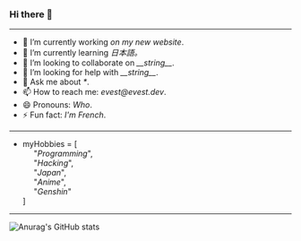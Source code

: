 ### Hi there 👋

---

- 🔭 I’m currently working _on my new website_.
- 🌱 I’m currently learning _日本語。_
- 👯 I’m looking to collaborate on _\_\_string\_\__.
- 🤔 I’m looking for help with _\_\_string\_\__.
- 💬 Ask me about _*_.
- 📫 How to reach me: _evest@evest.dev_.
- 😄 Pronouns: _Who_.
- ⚡ Fun fact: _I'm French_.

---

- myHobbies = [<br />
&nbsp;&nbsp;&nbsp;&nbsp;&nbsp;"_Programming_",<br />
&nbsp;&nbsp;&nbsp;&nbsp;&nbsp;"_Hacking_",<br />
&nbsp;&nbsp;&nbsp;&nbsp;&nbsp;"_Japan_",<br />
&nbsp;&nbsp;&nbsp;&nbsp;&nbsp;"_Anime_",<br />
&nbsp;&nbsp;&nbsp;&nbsp;&nbsp;"_Genshin_"<br />
]

---

![Anurag's GitHub stats](https://github-readme-stats.vercel.app/api?username=Ev357&show_icons=true&theme=radical)
